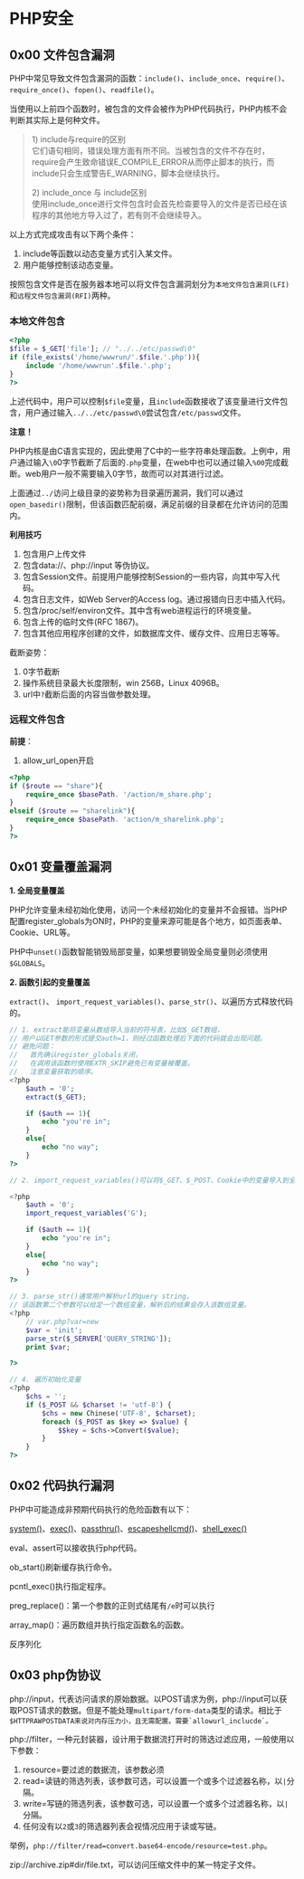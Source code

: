 # PHP安全

## 0x00 文件包含漏洞

PHP中常见导致文件包含漏洞的函数：`include()`、`include_once`、`require()`、`require_once()`、`fopen()`、`readfile()`。

当使用以上前四个函数时，被包含的文件会被作为PHP代码执行，PHP内核不会判断其实际上是何种文件。

> 1\) include与require的区别  
> 它们语句相同，错误处理方面有所不同。当被包含的文件不存在时，require会产生致命错误E\_COMPILE\_ERROR从而停止脚本的执行，而include只会生成警告E\_WARNING，脚本会继续执行。
>
> 2\) include\_once 与 include区别  
> 使用include\_once进行文件包含时会首先检查要导入的文件是否已经在该程序的其他地方导入过了，若有则不会继续导入。

以上方式完成攻击有以下两个条件：

1. include等函数以动态变量方式引入某文件。
2. 用户能够控制该动态变量。

按照包含文件是否在服务器本地可以将文件包含漏洞划分为`本地文件包含漏洞(LFI)`和`远程文件包含漏洞(RFI)`两种。

### 本地文件包含

```php
<?php
$file = $_GET['file']; // "../../etc/passwd\0"
if (file_exists('/home/wwwrun/'.$file.'.php')){
    include '/home/wwwrun'.$file.'.php';
}
?>
```

上述代码中，用户可以控制`$file`变量，且`include`函数接收了该变量进行文件包含，用户通过输入`../../etc/passwd\0`尝试包含`/etc/passwd`文件。

**注意！**

PHP内核是由C语言实现的，因此使用了C中的一些字符串处理函数。上例中，用户通过输入`\0`0字节截断了后面的`.php`变量，在web中也可以通过输入`%00`完成截断。web用户一般不需要输入0字节，故而可以对其进行过滤。

上面通过`../`访问上级目录的姿势称为目录遍历漏洞，我们可以通过`open_basedir()`限制，但该函数匹配前缀，满足前缀的目录都在允许访问的范围内。

**利用技巧**

1. 包含用户上传文件
2. 包含data://、php://input 等伪协议。
3. 包含Session文件。前提用户能够控制Session的一些内容，向其中写入代码。
4. 包含日志文件，如Web Server的Access log。通过报错向日志中插入代码。
5. 包含/proc/self/environ文件。其中含有web进程运行的环境变量。
6. 包含上传的临时文件\(RFC 1867\)。
7. 包含其他应用程序创建的文件，如数据库文件、缓存文件、应用日志等等。

截断姿势：

1. 0字节截断
2. 操作系统目录最大长度限制，win 256B，Linux 4096B。
3. url中`?`截断后面的内容当做参数处理。

### 远程文件包含

**前提**：

1. allow\_url\_open开启

```php
<?php
if ($route == "share"){
    require_once $basePath. '/action/m_share.php';
}
elseif ($route == "sharelink"){
    require_once $basePath. 'action/m_sharelink.php';
}
?>
```

## 0x01 变量覆盖漏洞

**1. 全局变量覆盖**

PHP允许变量未经初始化使用，访问一个未经初始化的变量并不会报错。当PHP配置register\_globals为ON时，PHP的变量来源可能是各个地方，如页面表单、Cookie、URL等。

PHP中`unset()`函数智能销毁局部变量，如果想要销毁全局变量则必须使用`$GLOBALS`。

**2. 函数引起的变量覆盖**

`extract()`、 `import_request_variables()`、`parse_str()`、以遍历方式释放代码的。

```php
// 1. extract能将变量从数组导入当前的符号表，比如$_GET数组，
// 用户以GET参数的形式提交auth=1，则经过函数处理后下面的代码就会出现问题。
// 避免问题：
//   首先确认register_globals关闭，
//   在调用该函数时使用EXTR_SKIP避免已有变量被覆盖。
//   注意变量获取的顺序。
<?php
    $auth = '0';
    extract($_GET);

    if ($auth == 1){
        echo "you're in";
    }
    else{
        echo "no way";
    }
?>

// 2. import_request_variables()可以将$_GET、$_POST、Cookie中的变量导入到全局。

<?php
    $auth = '0';
    import_request_variables('G');

    if ($auth == 1){
        echo "you're in";
    }
    else{
        echo "no way";
    }    
?>

// 3. parse_str()通常用户解析url的query string，
// 该函数第二个参数可以给定一个数组变量，解析后的结果会存入该数组变量。
<?php
    // var.php?var=new
    $var = 'init';
    parse_str($_SERVER['QUERY_STRING']);
    print $var;

?>

// 4. 遍历初始化变量
<?php
    $chs = '';
    if ($_POST && $charset != 'utf-8') {
        $chs = new Chinese('UTF-8', $charset);
        foreach ($_POST as $key => $value) {
            $$key = $chs->Convert($value);
        }
    }
?>
```

## 0x02 代码执行漏洞

PHP中可能造成非预期代码执行的危险函数有以下：

[system\(\)](https://www.php.net/manual/zh/function.system.php)、[exec\(\)](https://www.php.net/manual/zh/function.exec.php)、[passthru\(\)](https://www.php.net/manual/zh/function.passthru.php)、[escapeshellcmd\(\)](https://www.php.net/manual/zh/function.escapeshellcmd.php)、[shell\_exec\(\)](https://www.php.net/manual/zh/function.shell-exec.php)

eval、assert可以接收执行php代码。

ob\_start\(\)刷新缓存执行命令。

pcntl\_exec\(\)执行指定程序。

preg\_replace\(\)：第一个参数的正则式结尾有`/e`时可以执行

array\_map\(\)：遍历数组并执行指定函数名的函数。

反序列化

## 0x03 php伪协议

php://input，代表访问请求的原始数据。以POST请求为例，php://input可以获取POST请求的数据。但是不能处理`multipart/form-data`类型的请求。相比于``$HTTPRAWPOSTDATA来说对内存压力小，且无需配置。需要`allowurl_inclucde`。``

php://filter，一种元封装器，设计用于数据流打开时的筛选过滤应用，一般使用以下参数：

1. resource=要过滤的数据流，该参数必须
2. read=读链的筛选列表，该参数可选，可以设置一个或多个过滤器名称，以`|`分隔。
3. write=写链的筛选列表，该参数可选，可以设置一个或多个过滤器名称，以`|`分隔。
4. 任何没有以`2`或`3`的筛选器列表会视情况应用于读或写链。

举例，`php://filter/read=convert.base64-encode/resource=test.php`。

zip://archive.zip\#dir/file.txt，可以访问压缩文件中的某一特定子文件。

